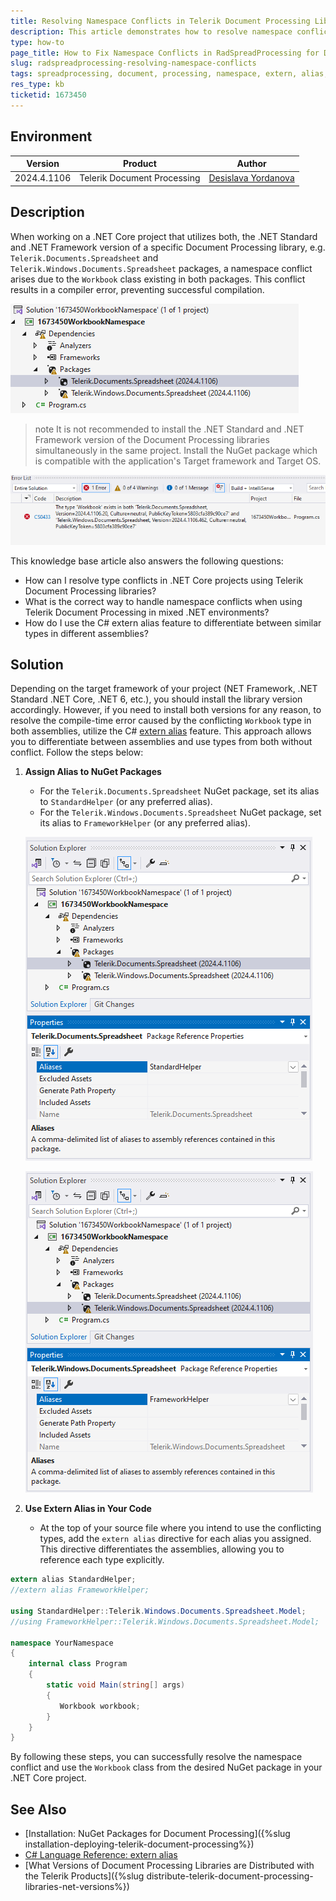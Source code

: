 ```yaml
---
title: Resolving Namespace Conflicts in Telerik Document Processing Libraries
description: This article demonstrates how to resolve namespace conflicts when using Telerik Document Processing in a .NET Core project with both .NET Standard and .NET Framework packages/assemblies referenced.
type: how-to
page_title: How to Fix Namespace Conflicts in RadSpreadProcessing for Document Processing
slug: radspreadprocessing-resolving-namespace-conflicts
tags: spreadprocessing, document, processing, namespace, extern, alias, net, core, standard
res_type: kb
ticketid: 1673450
---
```


## Environment

| Version | Product | Author | 
| --- | --- | ---- | 
| 2024.4.1106| Telerik Document Processing |[Desislava Yordanova](https://www.telerik.com/blogs/author/desislava-yordanova)| 

## Description

When working on a .NET Core project that utilizes both, the .NET Standard and .NET Framework version of a specific Document Processing library, e.g. `Telerik.Documents.Spreadsheet` and `Telerik.Windows.Documents.Spreadsheet` packages, a namespace conflict arises due to the `Workbook` class existing in both packages. This conflict results in a compiler error, preventing successful compilation.

![Installed Packages](images/installed-packages.png) 

>note It is not recommended to install the .NET Standard and .NET Framework version of the Document Processing libraries simultaneously in the same project. Install the NuGet package which is compatible with the application's Target framework and Target OS. 

![Conflicting Assemblies Error](images/conflicting-assemblies-error.png)  

This knowledge base article also answers the following questions:
- How can I resolve type conflicts in .NET Core projects using Telerik Document Processing libraries?
- What is the correct way to handle namespace conflicts when using Telerik Document Processing in mixed .NET environments?
- How do I use the C# extern alias feature to differentiate between similar types in different assemblies?

## Solution

Depending on the target framework of your project (NET Framework, .NET Standard .NET Core, .NET 6, etc.), you should install the library version accordingly. However, if you need to install both versions for any reason, to resolve the compile-time error caused by the conflicting `Workbook` type in both assemblies, utilize the C# [extern alias](https://learn.microsoft.com/en-us/dotnet/csharp/language-reference/keywords/extern-alias) feature. This approach allows you to differentiate between assemblies and use types from both without conflict. Follow the steps below:

1. **Assign Alias to NuGet Packages**
   - For the `Telerik.Documents.Spreadsheet` NuGet package, set its alias to `StandardHelper` (or any preferred alias).
   - For the `Telerik.Windows.Documents.Spreadsheet` NuGet package, set its alias to `FrameworkHelper` (or any preferred alias).

   ![StandardHelper Alias](images/standardhelper-alias.png)  

   ![FrameworkHelper Alias](images/frameworkhelper-alias.png) 

2. **Use Extern Alias in Your Code**
   - At the top of your source file where you intend to use the conflicting types, add the `extern alias` directive for each alias you assigned. This directive differentiates the assemblies, allowing you to reference each type explicitly.

```csharp
extern alias StandardHelper;
//extern alias FrameworkHelper;

using StandardHelper::Telerik.Windows.Documents.Spreadsheet.Model;
//using FrameworkHelper::Telerik.Windows.Documents.Spreadsheet.Model;

namespace YourNamespace
{
    internal class Program
    {
        static void Main(string[] args)
        {
           Workbook workbook;
        }
    }
}
```

By following these steps, you can successfully resolve the namespace conflict and use the `Workbook` class from the desired NuGet package in your .NET Core project.

## See Also

- [Installation: NuGet Packages for Document Processing]({%slug installation-deploying-telerik-document-processing%})
- [C# Language Reference: extern alias](https://learn.microsoft.com/en-us/dotnet/csharp/language-reference/keywords/extern-alias)
- [What Versions of Document Processing Libraries are Distributed with the Telerik Products]({%slug distribute-telerik-document-processing-libraries-net-versions%})
